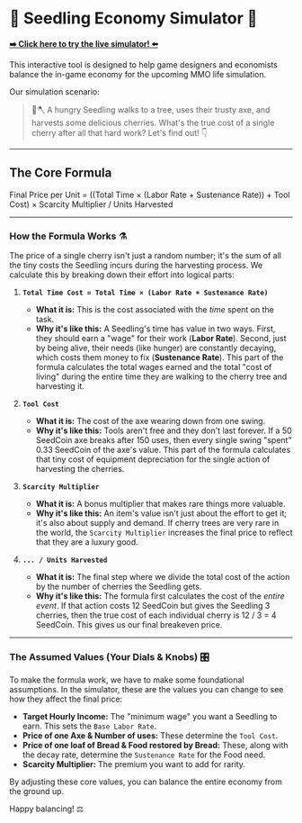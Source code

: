 # 🌱 Seedling Economy Simulator 🍒

[**➡️ Click here to try the live simulator! ⬅️**](https://value-chain-1i8468xyv-rahimjackass-projects.vercel.app/)

This interactive tool is designed to help game designers and economists balance the in-game economy for the upcoming MMO life simulation.

Our simulation scenario:

> 🌳🪓 A hungry Seedling walks to a tree, uses their trusty axe, and harvests some delicious cherries. What's the true cost of a single cherry after all that hard work? Let's find out! 👇

---

## The Core Formula

Final Price per Unit = ((Total Time × (Labor Rate + Sustenance Rate)) + Tool Cost) × Scarcity Multiplier / Units Harvested

---

### How the Formula Works ⚗️

The price of a single cherry isn't just a random number; it's the sum of all the tiny costs the Seedling incurs during the harvesting process. We calculate this by breaking down their effort into logical parts:

1.  **`Total Time Cost = Total Time × (Labor Rate + Sustenance Rate)`**

    - **What it is:** This is the cost associated with the _time_ spent on the task.
    - **Why it's like this:** A Seedling's time has value in two ways. First, they should earn a "wage" for their work (**Labor Rate**). Second, just by being alive, their needs (like hunger) are constantly decaying, which costs them money to fix (**Sustenance Rate**). This part of the formula calculates the total wages earned and the total "cost of living" during the entire time they are walking to the cherry tree and harvesting it.

2.  **`Tool Cost`**

    - **What it is:** The cost of the axe wearing down from one swing.
    - **Why it's like this:** Tools aren't free and they don't last forever. If a 50 SeedCoin axe breaks after 150 uses, then every single swing "spent" 0.33 SeedCoin of the axe's value. This part of the formula calculates that tiny cost of equipment depreciation for the single action of harvesting the cherries.

3.  **`Scarcity Multiplier`**

    - **What it is:** A bonus multiplier that makes rare things more valuable.
    - **Why it's like this:** An item's value isn't just about the effort to get it; it's also about supply and demand. If cherry trees are very rare in the world, the `Scarcity Multiplier` increases the final price to reflect that they are a luxury good.

4.  **`... / Units Harvested`**
    - **What it is:** The final step where we divide the total cost of the action by the number of cherries the Seedling gets.
    - **Why it's like this:** The formula first calculates the cost of the _entire event_. If that action costs 12 SeedCoin but gives the Seedling 3 cherries, then the true cost of each individual cherry is 12 / 3 = 4 SeedCoin. This gives us our final breakeven price.

---

### The Assumed Values (Your Dials & Knobs) 🎛️

To make the formula work, we have to make some foundational assumptions. In the simulator, these are the values you can change to see how they affect the final price:

- **Target Hourly Income:** The "minimum wage" you want a Seedling to earn. This sets the `Base Labor Rate`.
- **Price of one Axe & Number of uses:** These determine the `Tool Cost`.
- **Price of one loaf of Bread & Food restored by Bread:** These, along with the decay rate, determine the `Sustenance Rate` for the Food need.
- **Scarcity Multiplier:** The premium you want to add for rarity.

By adjusting these core values, you can balance the entire economy from the ground up.

Happy balancing! ⚖️
